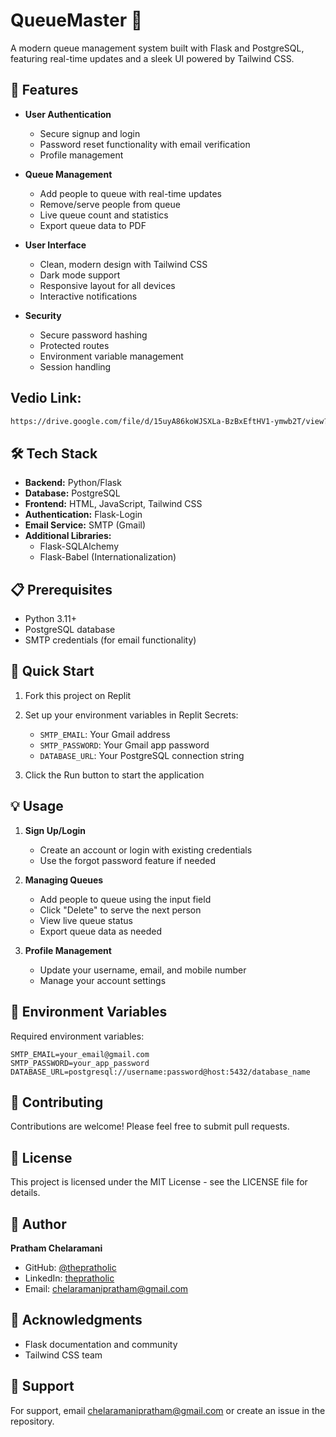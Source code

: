 
# QueueMaster 🎫

A modern queue management system built with Flask and PostgreSQL, featuring real-time updates and a sleek UI powered by Tailwind CSS.

## 🌟 Features

- **User Authentication**
  - Secure signup and login
  - Password reset functionality with email verification
  - Profile management

- **Queue Management**
  - Add people to queue with real-time updates
  - Remove/serve people from queue
  - Live queue count and statistics
  - Export queue data to PDF

- **User Interface**
  - Clean, modern design with Tailwind CSS
  - Dark mode support
  - Responsive layout for all devices
  - Interactive notifications

- **Security**
  - Secure password hashing
  - Protected routes
  - Environment variable management
  - Session handling


## Vedio Link:
```bash
https://drive.google.com/file/d/15uyA86koWJSXLa-BzBxEftHV1-ymwb2T/view?usp=sharing
```

## 🛠️ Tech Stack

- **Backend:** Python/Flask
- **Database:** PostgreSQL
- **Frontend:** HTML, JavaScript, Tailwind CSS
- **Authentication:** Flask-Login
- **Email Service:** SMTP (Gmail)
- **Additional Libraries:**
  - Flask-SQLAlchemy
  - Flask-Babel (Internationalization)

## 📋 Prerequisites

- Python 3.11+
- PostgreSQL database
- SMTP credentials (for email functionality)

## 🚀 Quick Start

1. Fork this project on Replit
2. Set up your environment variables in Replit Secrets:
   - `SMTP_EMAIL`: Your Gmail address
   - `SMTP_PASSWORD`: Your Gmail app password
   - `DATABASE_URL`: Your PostgreSQL connection string

3. Click the Run button to start the application

## 💡 Usage

1. **Sign Up/Login**
   - Create an account or login with existing credentials
   - Use the forgot password feature if needed

2. **Managing Queues**
   - Add people to queue using the input field
   - Click "Delete" to serve the next person
   - View live queue status
   - Export queue data as needed

3. **Profile Management**
   - Update your username, email, and mobile number
   - Manage your account settings

## 🔐 Environment Variables

Required environment variables:
```
SMTP_EMAIL=your_email@gmail.com
SMTP_PASSWORD=your_app_password
DATABASE_URL=postgresql://username:password@host:5432/database_name
```

## 🤝 Contributing

Contributions are welcome! Please feel free to submit pull requests.

## 📝 License

This project is licensed under the MIT License - see the LICENSE file for details.

## 👤 Author

**Pratham Chelaramani**
- GitHub: [@thepratholic](https://github.com/thepratholic)
- LinkedIn: [thepratholic](https://www.linkedin.com/in/thepratholic)
- Email: chelaramanipratham@gmail.com

## 🙏 Acknowledgments

- Flask documentation and community
- Tailwind CSS team

## 📱 Support

For support, email chelaramanipratham@gmail.com or create an issue in the repository.
